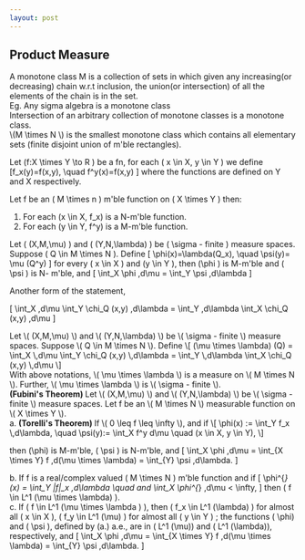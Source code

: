 ```yaml
---
layout: post
---
```

<link rel="stylesheet" href="https://latex.now.sh/style.css"> 
<script src="https://cdn.mathjax.org/mathjax/latest/MathJax.js?config=TeX-AMS-MML_HTMLorMML" type="text/javascript"></script>

## Product Measure

<div class="definition"> 
A monotone class M is a collection of sets in which given any increasing(or decreasing) chain w.r.t inclusion,
the union(or intersection) of all the elements of the chain is in the set.
<br>
Eg. Any sigma algebra is a monotone class
</div>

<div class="lemma"> 
Intersection of an arbitrary collection of monotone classes is a monotone class.
</div>

<div class="theorem">
\(M \times N \) is the smallest monotone class which contains all elementary sets 
(finite disjoint union of m'ble rectangles).
</div>

<div class="definition">

Let \(f:X \times Y \to R \) be a fn, for each \( x \in X, y \in Y \) we define
\[f_x(y)=f(x,y), \quad f^y(x)=f(x,y) \] where the functions are defined on Y and X respectively.

</div>

<div class="theorem">

Let f be an \( M \times n \) m'ble function on \( X \times Y \) then:
<br>
1. For each \(x \in X, f_x\) is a N-m'ble function. <br>
2. For each \(y \in Y, f^y\) is a M-m'ble function.

</div>

<div class="theorem">

Let \( (X,M,\mu) \) and \( (Y,N,\lambda) \) be \( \sigma - finite \) measure spaces.
Suppose \( Q \in M \times N \). Define
\[ \phi(x)=\lambda(Q_x), \quad \psi(y)= \mu (Q^y) \]
for every \( x \in X \) and \(y \in Y \), then \(\phi \) is M-m'ble and \( \psi \) is N- m'ble, and
\[ \int_X \phi \,d\mu = \int_Y \psi \,d\lambda \]

Another form of the statement,

\[ \int_X \,d\mu \int_Y \chi_Q (x,y) \,d\lambda =  \int_Y \,d\lambda \int_X \chi_Q (x,y) \,d\mu  \]

</div>

<div class="definition">
Let \( (X,M,\mu) \) and \( (Y,N,\lambda) \) be \( \sigma - finite \) measure spaces.
Suppose \( Q \in M \times N \). Define
\[ (\mu \times \lambda) (Q) = \int_X \,d\mu \int_Y \chi_Q (x,y) \,d\lambda =  \int_Y \,d\lambda \int_X \chi_Q (x,y) \,d\mu  \]

</div>

<div class="lemma">
With above notations, \( \mu \times \lambda \) is a measure on \( M \times N \).
Further, \( \mu \times \lambda \) is \( \sigma - finite \).


<div class="theorem">
<b> (Fubini's Theorem) </b>
Let \( (X,M,\mu) \) and \( (Y,N,\lambda) \) be \( \sigma - finite \) measure spaces.
Let f be an \( M \times N \) measurable function on \( X \times Y \).
<br>
a. <b> (Torelli's Theorem) </b> If \( 0 \leq f \leq \infty \), and if
\[ \phi(x) := \int_Y f_x \,d\lambda, \quad \psi(y):= \int_X f^y d\mu \quad (x \in X, y \in Y), \]

then \(\phi\) is M-m'ble, \( \psi \) is N-m'ble, and 
\[ \int_X \phi \,d\mu = \int_{X \times Y} f \,d(\mu \times \lambda) = \int_{Y} \psi \,d\lambda. \] 

b. If f is a real/complex valued \( M \times N \) m'ble function and if
\[ \phi^{*} (x) = \int_Y |f|_x \,d\lambda \quad and \int_X \phi^{*} \,d\mu < \infty, \]
then \( f \in L^1 (\mu \times \lambda) \).
<br>
c. If \( f \in L^1 (\mu \times \lambda ) \), then \( f_x \in L^1 (\lambda) \) for almost all \( x \in X \), 
\( f_y \in L^1 (\mu) \) for almost all \( y \in Y \) ; the functions \( \phi\) and \( \psi \), defined by (a.) a.e.,
are in \( L^1 (\mu)\) and \( L^1 (\lambda)\), respectively, and
\[ \int_X \phi \,d\mu = \int_{X \times Y} f \,d(\mu \times \lambda) = \int_{Y} \psi \,d\lambda. \] 

</div>


